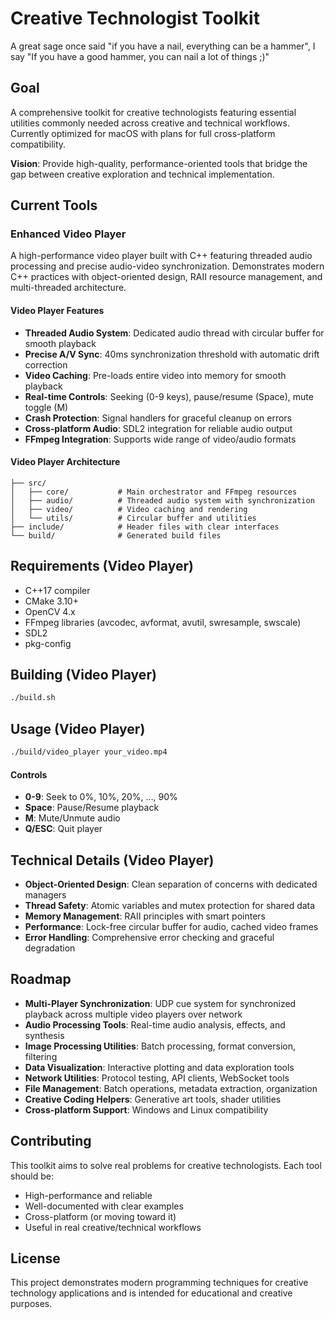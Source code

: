 # Creative Technologist Toolkit

A great sage once said "if you have a nail, everything can be a hammer", I say "If you have a good hammer, you can nail a lot of things ;)"

## Goal

A comprehensive toolkit for creative technologists featuring essential utilities commonly needed across creative and technical workflows. Currently optimized for macOS with plans for full cross-platform compatibility.

**Vision**: Provide high-quality, performance-oriented tools that bridge the gap between creative exploration and technical implementation.

## Current Tools

### Enhanced Video Player
A high-performance video player built with C++ featuring threaded audio processing and precise audio-video synchronization. Demonstrates modern C++ practices with object-oriented design, RAII resource management, and multi-threaded architecture.

#### Video Player Features

- **Threaded Audio System**: Dedicated audio thread with circular buffer for smooth playback
- **Precise A/V Sync**: 40ms synchronization threshold with automatic drift correction
- **Video Caching**: Pre-loads entire video into memory for smooth playback
- **Real-time Controls**: Seeking (0-9 keys), pause/resume (Space), mute toggle (M)
- **Crash Protection**: Signal handlers for graceful cleanup on errors
- **Cross-platform Audio**: SDL2 integration for reliable audio output
- **FFmpeg Integration**: Supports wide range of video/audio formats

#### Video Player Architecture

```
├── src/
│   ├── core/           # Main orchestrator and FFmpeg resources
│   ├── audio/          # Threaded audio system with synchronization
│   ├── video/          # Video caching and rendering
│   └── utils/          # Circular buffer and utilities
├── include/            # Header files with clear interfaces
└── build/              # Generated build files
```

## Requirements (Video Player)

- C++17 compiler
- CMake 3.10+
- OpenCV 4.x
- FFmpeg libraries (avcodec, avformat, avutil, swresample, swscale)
- SDL2
- pkg-config

## Building (Video Player)

```bash
./build.sh
```

## Usage (Video Player)

```bash
./build/video_player your_video.mp4
```

#### Controls

- **0-9**: Seek to 0%, 10%, 20%, ..., 90%
- **Space**: Pause/Resume playback
- **M**: Mute/Unmute audio
- **Q/ESC**: Quit player

## Technical Details (Video Player)

- **Object-Oriented Design**: Clean separation of concerns with dedicated managers
- **Thread Safety**: Atomic variables and mutex protection for shared data
- **Memory Management**: RAII principles with smart pointers
- **Performance**: Lock-free circular buffer for audio, cached video frames
- **Error Handling**: Comprehensive error checking and graceful degradation

## Roadmap

- **Multi-Player Synchronization**: UDP cue system for synchronized playback across multiple video players over network
- **Audio Processing Tools**: Real-time audio analysis, effects, and synthesis
- **Image Processing Utilities**: Batch processing, format conversion, filtering
- **Data Visualization**: Interactive plotting and data exploration tools
- **Network Utilities**: Protocol testing, API clients, WebSocket tools
- **File Management**: Batch operations, metadata extraction, organization
- **Creative Coding Helpers**: Generative art tools, shader utilities
- **Cross-platform Support**: Windows and Linux compatibility

## Contributing

This toolkit aims to solve real problems for creative technologists. Each tool should be:
- High-performance and reliable
- Well-documented with clear examples
- Cross-platform (or moving toward it)
- Useful in real creative/technical workflows

## License

This project demonstrates modern programming techniques for creative technology applications and is intended for educational and creative purposes.